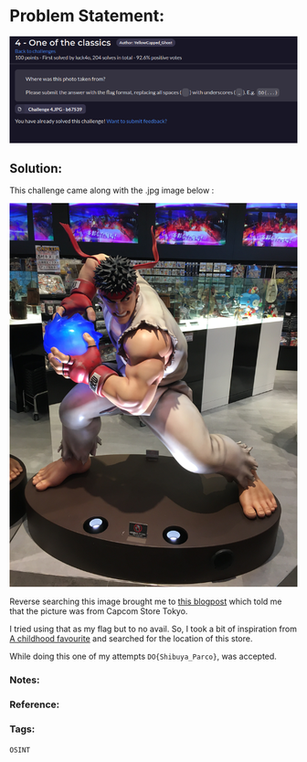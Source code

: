# Problem Statement:
![question](https://raw.githubusercontent.com/0x41head/CTF-Writeups/main/src/DOA2021ctf/OSINT/One%20of%20the%20classics/ques.png)

## Solution:
This challenge came along with the .jpg image below :

![chall](https://raw.githubusercontent.com/0x41head/CTF-Writeups/main/src/DOA2021ctf/OSINT/One%20of%20the%20classics/c4.JPG)

Reverse searching this image brought me to [this blogpost](https://fightersgeneration.com/news1/capcom-store-tokyo2.htm) which told me that the picture was from Capcom Store Tokyo.

I tried using that as my flag but to no avail. So, I took a bit of inspiration from [A childhood favourite](https://0x41head.github.io/CTF-Writeups/book/DOA2021ctf/OSINT/A%20childhood%20favourite/A%20childhood%20favourite.html) and searched for the location of this store.

While doing this one of my attempts `DO{Shibuya_Parco}`, was accepted.
### Notes:
### Reference:

### Tags:
`OSINT`
